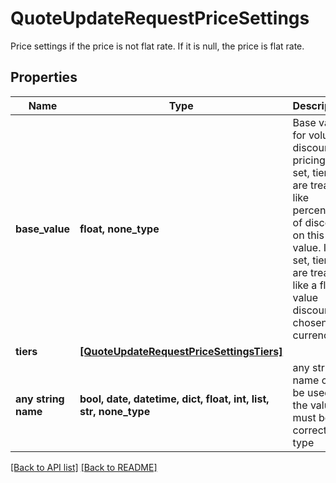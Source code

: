 # QuoteUpdateRequestPriceSettings

Price settings if the price is not flat rate. If it is null, the price is flat rate.

## Properties
Name | Type | Description | Notes
------------ | ------------- | ------------- | -------------
**base_value** | **float, none_type** | Base value for volume discount pricing. If set, tiers are treated like percentage of discount on this value. If not set, tiers are treated like a flat value discount of chosen currency. | 
**tiers** | [**[QuoteUpdateRequestPriceSettingsTiers]**](QuoteUpdateRequestPriceSettingsTiers.md) |  | 
**any string name** | **bool, date, datetime, dict, float, int, list, str, none_type** | any string name can be used but the value must be the correct type | [optional]

[[Back to API list]](../README.md#documentation-for-api-endpoints) [[Back to README]](../README.md)


